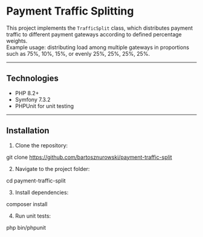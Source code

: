 # Payment Traffic Splitting

This project implements the `TrafficSplit` class, which distributes payment traffic to different payment gateways according to defined percentage weights.  
Example usage: distributing load among multiple gateways in proportions such as 75%, 10%, 15%, or evenly 25%, 25%, 25%, 25%.

---

## Technologies

- PHP 8.2+
- Symfony 7.3.2
- PHPUnit for unit testing

---

## Installation

1. Clone the repository:

git clone https://github.com/bartosznurowski/payment-traffic-split

2. Navigate to the project folder:

cd payment-traffic-split

3. Install dependencies:

composer install

4. Run unit tests:

php bin/phpunit